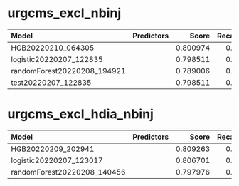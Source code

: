 # urgcms_excl_nbinj

| Model                       | Predictors   |    Score |   Recall_20000 |   PPV_20000 |
|:----------------------------|:-------------|---------:|---------------:|------------:|
| HGB20220210_064305          |              | 0.800974 |      0.0788239 |      0.5013 |
| logistic20220207_122835     |              | 0.798511 |      0.0775502 |      0.4932 |
| randomForest20220208_194921 |              | 0.789006 |      0.0762137 |      0.4847 |
| test20220207_122835         |              | 0.798511 |      0.0775502 |      0.4932 |

# urgcms_excl_hdia_nbinj

| Model                       | Predictors   |    Score |   Recall_20000 |   PPV_20000 |
|:----------------------------|:-------------|---------:|---------------:|------------:|
| HGB20220209_202941          |              | 0.809263 |      0.0913349 |     0.47975 |
| logistic20220207_123017     |              | 0.806701 |      0.0913158 |     0.47965 |
| randomForest20220208_140456 |              | 0.797976 |      0.0891836 |     0.46845 |
